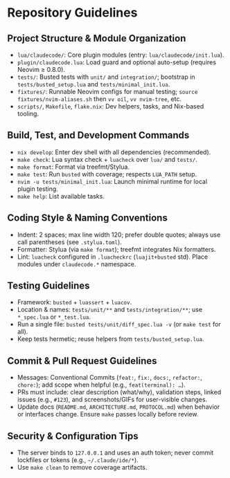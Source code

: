 # Repository Guidelines

## Project Structure & Module Organization
- `lua/claudecode/`: Core plugin modules (entry: `lua/claudecode/init.lua`).
- `plugin/claudecode.lua`: Load guard and optional auto-setup (requires Neovim ≥ 0.8.0).
- `tests/`: Busted tests with `unit/` and `integration/`; bootstrap in `tests/busted_setup.lua` and `tests/minimal_init.lua`.
- `fixtures/`: Runnable Neovim configs for manual testing; `source fixtures/nvim-aliases.sh` then `vv oil`, `vv nvim-tree`, etc.
- `scripts/`, `Makefile`, `flake.nix`: Dev helpers, tasks, and Nix-based tooling.

## Build, Test, and Development Commands
- `nix develop`: Enter dev shell with all dependencies (recommended).
- `make check`: Lua syntax check + `luacheck` over `lua/` and `tests/`.
- `make format`: Format via treefmt/Stylua.
- `make test`: Run `busted` with coverage; respects `LUA_PATH` setup.
- `nvim -u tests/minimal_init.lua`: Launch minimal runtime for local plugin testing.
- `make help`: List available tasks.

## Coding Style & Naming Conventions
- Indent: 2 spaces; max line width 120; prefer double quotes; always use call parentheses (see `.stylua.toml`).
- Formatter: Stylua (via `make format`); treefmt integrates Nix formatters.
- Lint: `luacheck` configured in `.luacheckrc` (`luajit+busted` std). Place modules under `claudecode.*` namespace.

## Testing Guidelines
- Framework: `busted` + `luassert` + `luacov`.
- Location & names: `tests/unit/**` and `tests/integration/**`; use `*_spec.lua` or `*_test.lua`.
- Run a single file: `busted tests/unit/diff_spec.lua -v` (or `make test` for all).
- Keep tests hermetic; reuse helpers from `tests/busted_setup.lua`.

## Commit & Pull Request Guidelines
- Messages: Conventional Commits (`feat:`, `fix:`, `docs:`, `refactor:`, `chore:`); add scope when helpful (e.g., `feat(terminal): …`).
- PRs must include: clear description (what/why), validation steps, linked issues (e.g., `#123`), and screenshots/GIFs for user-visible changes.
- Update docs (`README.md`, `ARCHITECTURE.md`, `PROTOCOL.md`) when behavior or interfaces change. Ensure `make` passes locally before review.

## Security & Configuration Tips
- The server binds to `127.0.0.1` and uses an auth token; never commit lockfiles or tokens (e.g., `~/.claude/ide/*`).
- Use `make clean` to remove coverage artifacts.

